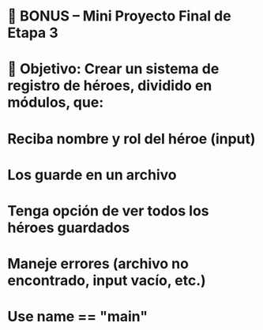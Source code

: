 # 🧪 BONUS – Mini Proyecto Final de Etapa 3

# 🎯 Objetivo: Crear un sistema de registro de héroes, dividido en módulos, que:

#     Reciba nombre y rol del héroe (input)

#     Los guarde en un archivo

#     Tenga opción de ver todos los héroes guardados

#     Maneje errores (archivo no encontrado, input vacío, etc.)

#     Use __name__ == "__main__"
